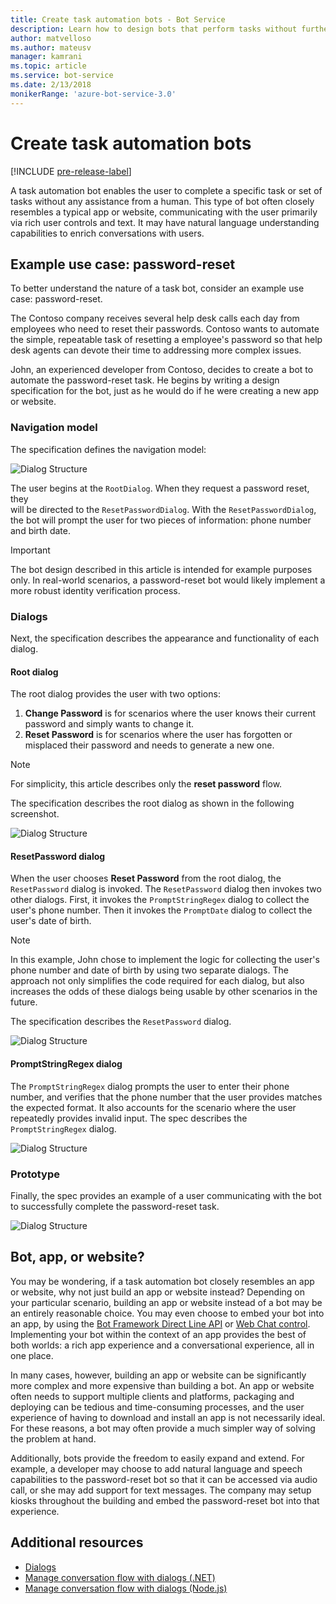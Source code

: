```yaml
---
title: Create task automation bots - Bot Service
description: Learn how to design bots that perform tasks without further human intervention.
author: matvelloso
ms.author: mateusv
manager: kamrani
ms.topic: article
ms.service: bot-service
ms.date: 2/13/2018
monikerRange: 'azure-bot-service-3.0'
---
```


# Create task automation bots

[!INCLUDE [pre-release-label](./includes/pre-release-label-v3.md)]

A task automation bot enables the user to complete a specific task or set of tasks without any assistance from a human. 
This type of bot often closely resembles a typical app or website, communicating with the user primarily via rich user controls and text. 
It may have natural language understanding capabilities to enrich conversations with users. 

## Example use case: password-reset

To better understand the nature of a task bot, consider an example use case: password-reset. 

The Contoso company receives several help desk calls each day from employees who need to reset their passwords. Contoso wants to automate the simple, repeatable task of resetting a employee's password so that help desk agents can devote their time to addressing more complex issues. 

John, an experienced developer from Contoso, decides to create a bot to automate the password-reset task. 
He begins by writing a design specification for the bot, just as he would do if he were creating a new app or website. 

### Navigation model

The specification defines the navigation model:

![Dialog Structure](~/media/bot-service-design-pattern-task-automation/simple-task1.png)

The user begins at the `RootDialog`. When they request a password reset, they  
will be directed to the `ResetPasswordDialog`. 
With the `ResetPasswordDialog`, the bot will prompt the user for two pieces of information: phone number and birth date. 

> [!IMPORTANT]
> The bot design described in this article is intended for example purposes only. 
> In real-world scenarios, a password-reset bot would likely implement a more robust identity verification process.

### Dialogs

Next, the specification describes the appearance and functionality of each dialog. 

#### Root dialog

The root dialog provides the user with two options: 

1. **Change Password** is for scenarios where the user knows their current password and simply wants to change it.
2. **Reset Password** is for scenarios where the user has forgotten or misplaced their password and needs to generate a new one.

> [!NOTE]
> For simplicity, this article describes only the **reset password** flow.

The specification describes the root dialog as shown in the following screenshot.

![Dialog Structure](~/media/bot-service-design-pattern-task-automation/simple-task2.png)

#### ResetPassword dialog

When the user chooses **Reset Password** from the root dialog, the `ResetPassword` dialog is invoked. 
The `ResetPassword` dialog then invokes two other dialogs. 
First, it invokes the `PromptStringRegex` dialog to collect the user's phone number. 
Then it invokes the `PromptDate` dialog to collect the user's date of birth. 

> [!NOTE]
> In this example, John chose to implement the logic for collecting the user's phone number 
> and date of birth by using two separate dialogs. 
> The approach not only simplifies the code required for each dialog, but also increases the odds of these 
> dialogs being usable by other scenarios in the future. 

The specification describes the `ResetPassword` dialog.

![Dialog Structure](~/media/bot-service-design-pattern-task-automation/simple-task3.png)

#### PromptStringRegex dialog

The `PromptStringRegex` dialog prompts the user to enter their phone number, and verifies that the phone number 
that the user provides matches the expected format. 
It also accounts for the scenario where the user repeatedly provides invalid input. 
The spec describes the `PromptStringRegex` dialog.

![Dialog Structure](~/media/bot-service-design-pattern-task-automation/simple-task4.png)

### Prototype

Finally, the spec provides an example of a user communicating with the bot to successfully complete the password-reset task.

![Dialog Structure](~/media/bot-service-design-pattern-task-automation/simple-task5.png)

## Bot, app, or website?

You may be wondering, if a task automation bot closely resembles an app or website, why not just build an app or website instead? 
Depending on your particular scenario, building an app or website instead of a bot may be an entirely reasonable choice. 
You may even choose to embed your bot into an app, by using the [Bot Framework Direct Line API][directLineAPI] 
or <a href="https://aka.ms/BotFramework-WebChat" target="_blank">Web Chat control</a>. 
Implementing your bot within the context of an app provides the best of both worlds: a rich app experience and a conversational experience, all in one place. 

In many cases, however, building an app or website can be significantly more complex and more expensive than building a bot. 
An app or website often needs to support multiple clients and platforms, packaging and deploying 
can be tedious and time-consuming processes, and the user experience of having to download and install an app is not necessarily ideal. 
For these reasons, a bot may often provide a much simpler way of solving the problem at hand. 

Additionally, bots provide the freedom to easily expand and extend. 
For example, a developer may choose to add natural language and speech capabilities to the password-reset bot so that it can be accessed via audio call, 
or she may add support for text messages. 
The company may setup kiosks throughout the building and embed the password-reset bot into that experience.


## Additional resources

- [Dialogs](~/dotnet/bot-builder-dotnet-dialogs.md)
- [Manage conversation flow with dialogs (.NET)](~/dotnet/bot-builder-dotnet-manage-conversation-flow.md)
- [Manage conversation flow with dialogs (Node.js)](~/nodejs/bot-builder-nodejs-manage-conversation-flow.md)


[directLineAPI]: https://docs.botframework.com/restapi/directline3/#navtitle
